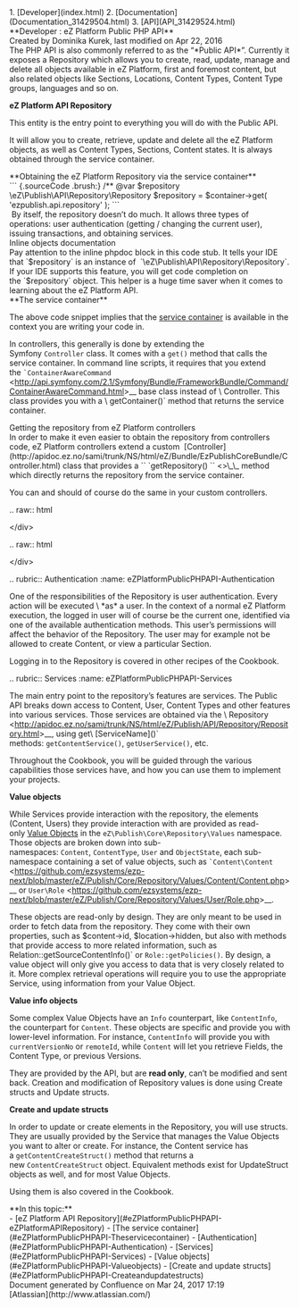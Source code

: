 <div id="page">
<div id="main" class="aui-page-panel">
<div id="main-header">
<div id="breadcrumb-section">
1.  [Developer](index.html)
2.  [Documentation](Documentation_31429504.html)
3.  [API](API_31429524.html)

</div>
**Developer : eZ Platform Public PHP API**

</div>
<div id="content" class="view">
<div class="page-metadata">
Created by Dominika Kurek, last modified on Apr 22, 2016

</div>
<div id="main-content" class="wiki-content group">
<div class="contentLayout2">
<div class="columnLayout two-right-sidebar"
data-layout="two-right-sidebar">
<div class="cell normal" data-type="normal">
<div class="innerCell">
The PHP API is also commonly referred to as the “*Public API*”.
Currently it exposes a Repository which allows you to create, read,
update, manage and delete all objects available in eZ Platform, first
and foremost content, but also related objects like Sections, Locations,
Content Types, Content Type groups, languages and so on.

**eZ Platform API Repository**

This entity is the entry point to everything you will do with the Public
API.

It will allow you to create, retrieve, update and delete all the eZ
Platform objects, as well as Content Types, Sections, Content states. It
is always obtained through the service container.

<div class="code panel pdl" style="border-width: 1px;">
<div class="codeHeader panelHeader pdl"
style="border-bottom-width: 1px;">
**Obtaining the eZ Platform Repository via the service container**

</div>
<div class="codeContent panelContent pdl">
``` {.sourceCode .brush:}
/** @var $repository \eZ\Publish\API\Repository\Repository
$repository = $container->get( 'ezpublish.api.repository' );
```

</div>
</div>
 By itself, the repository doesn’t do much. It allows three types of
operations: user authentication (getting / changing the current user),
issuing transactions, and obtaining services. 

<div
class="confluence-information-macro confluence-information-macro-tip">
Inline objects documentation

<div class="confluence-information-macro-body">
Pay attention to the inline phpdoc block in this code stub. It tells
your IDE that `$repository` is an instance of 
`\eZ\Publish\API\Repository\Repository`. If your IDE supports this
feature, you will get code completion on the `$repository` object. This
helper is a huge time saver when it comes to learning about the eZ
Platform API.

</div>
</div>
**The service container**

The above code snippet implies that the [service
container](http://symfony.com/doc/2.0/book/service_container.html) is
available in the context you are writing your code in.

In controllers, this generally is done by extending the
Symfony `Controller` class. It comes with a `get()` method that calls
the service container. In command line scripts, it requires that you
extend the `` `ContainerAwareCommand ``
&lt;<http://api.symfony.com/2.1/Symfony/Bundle/FrameworkBundle/Command/ContainerAwareCommand.html>&gt;\_\_ base
class instead of \\ Controller. This class provides you with
a \\ getContainer()\` method that returns the service container.

<div
class="confluence-information-macro confluence-information-macro-information">
Getting the repository from eZ Platform controllers

<div class="confluence-information-macro-body">
In order to make it even easier to obtain the repository from
controllers code, eZ Platform controllers extend a custom 
[Controller](http://apidoc.ez.no/sami/trunk/NS/html/eZ/Bundle/EzPublishCoreBundle/Controller.html)
class that provides a `` `getRepository() ``
&lt;<http://apidoc.ez.no/sami/trunk/NS/html/eZ/Bundle/EzPublishCoreBundle/Controller.html#method_getRepository>&gt;\_\_
method which directly returns the repository from the service container.

You can and should of course do the same in your custom controllers.

.. raw:: html

   &lt;/div&gt;

.. raw:: html

   &lt;/div&gt;

.. rubric:: Authentication
   :name: eZPlatformPublicPHPAPI-Authentication

One of the responsibilities of the Repository is user authentication.
Every action will be executed \\ \*as\* a user. In the context of a normal
eZ Platform execution, the logged in user will of course be the current
one, identified via one of the available authentication methods. This
user’s permissions will affect the behavior of the Repository. The user
may for example not be allowed to create Content, or view a particular
Section.

Logging in to the Repository is covered in other recipes of the
Cookbook.

.. rubric:: Services
   :name: eZPlatformPublicPHPAPI-Services

The main entry point to the repository’s features are services. The
Public API breaks down access to Content, User, Content Types and other
features into various services. Those services are obtained via
the \\ Repository
&lt;<http://apidoc.ez.no/sami/trunk/NS/html/eZ/Publish/API/Repository/Repository.html>&gt;\_\_,
using get\\ \[ServiceName\]()\`
methods: `getContentService()`, `getUserService()`, etc.

Throughout the Cookbook, you will be guided through the various
capabilities those services have, and how you can use them to implement
your projects.

**Value objects**

While Services provide interaction with the repository, the elements
(Content, Users) they provide interaction with are provided as
read-only [Value
Objects](http://apidoc.ez.no/doxygen/trunk/NS/html/namespaceeZ_1_1Publish_1_1Core_1_1Repository_1_1Values.html)
in the `eZ\Publish\Core\Repository\Values` namespace. Those objects are
broken down into
sub-namespaces: `Content`, `ContentType`, `User` and `ObjectState`, each
sub-namespace containing a set of value objects, such
as `` `Content\Content ``
&lt;<https://github.com/ezsystems/ezp-next/blob/master/eZ/Publish/Core/Repository/Values/Content/Content.php>&gt;\_\_ or `User\Role`
&lt;<https://github.com/ezsystems/ezp-next/blob/master/eZ/Publish/Core/Repository/Values/User/Role.php>&gt;\_\_.

These objects are read-only by design. They are only meant to be used in
order to fetch data from the repository. They come with their own
properties, such as \$content-&gt;id, \$location-&gt;hidden, but also
with methods that provide access to more related information, such as
Relation::getSourceContentInfo()\` or `Role::getPolicies()`. By design,
a value object will only give you access to data that is very closely
related to it. More complex retrieval operations will require you to use
the appropriate Service, using information from your Value Object.

**Value info objects**

Some complex Value Objects have an `Info` counterpart,
like `ContentInfo`, the counterpart for `Content`. These objects are
specific and provide you with lower-level information. For
instance, `ContentInfo` will provide you with `currentVersionNo` or
`remoteId`, while `Content` will let you retrieve Fields, the Content
Type, or previous Versions.

They are provided by the API, but are **read only**, can’t be modified
and sent back. Creation and modification of Repository values is done
using Create structs and Update structs.

**Create and update structs**

In order to update or create elements in the Repository, you will use
structs. They are usually provided by the Service that manages the Value
Objects you want to alter or create. For instance, the Content service
has a `getContentCreateStruct()` method that returns a
new `ContentCreateStruct` object. Equivalent methods exist for
UpdateStruct objects as well, and for most Value Objects.

Using them is also covered in the Cookbook.

</div>
</div>
<div class="cell aside" data-type="aside">
<div class="innerCell">
**In this topic:**

<div class="toc-macro rbtoc1490375989390">
-   [eZ Platform API
    Repository](#eZPlatformPublicPHPAPI-eZPlatformAPIRepository)
-   [The service container](#eZPlatformPublicPHPAPI-Theservicecontainer)
-   [Authentication](#eZPlatformPublicPHPAPI-Authentication)
-   [Services](#eZPlatformPublicPHPAPI-Services)
-   [Value objects](#eZPlatformPublicPHPAPI-Valueobjects)
-   [Create and update
    structs](#eZPlatformPublicPHPAPI-Createandupdatestructs)

</div>
</div>
</div>
</div>
</div>
</div>
</div>
</div>
<div id="footer" role="contentinfo">
<div class="section footer-body">
Document generated by Confluence on Mar 24, 2017 17:19

<div id="footer-logo">
[Atlassian](http://www.atlassian.com/)

</div>
</div>
</div>
</div>

